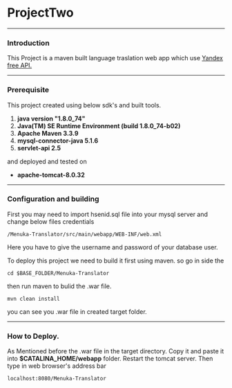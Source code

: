 # ProjectTwo
___

### Introduction

This Project is a maven built language traslation web app which use [Yandex free API.](https://tech.yandex.com/translate/)
___

### Prerequisite

This project created using below sdk's and built tools.

1. **java version "1.8.0_74"**
2. **Java(TM) SE Runtime Environment (build 1.8.0_74-b02)**
3. **Apache Maven 3.3.9**
4. **mysql-connector-java 5.1.6**
5. **servlet-api 2.5**

and deployed and tested on

* **apache-tomcat-8.0.32**

___

### Configuration and building
First you may need to import hsenid.sql file into your mysql server and change below files credentials

`/Menuka-Translator/src/main/webapp/WEB-INF/web.xml`

Here you have to give the username and password of your database user.

To deploy this project we need to build it first using maven. so go in side the 

`cd $BASE_FOLDER/Menuka-Translator`

then run maven to bulid the .war file.

`mvn clean install`

you can see you .war file in created target folder. 

___

### How to Deploy.

As Mentioned before the .war file in the target directory. Copy it and paste it into **$CATALINA_HOME/webapp** folder. Restart the tomcat server. Then type in web browser's address bar

`localhost:8080/Menuka-Translator`
